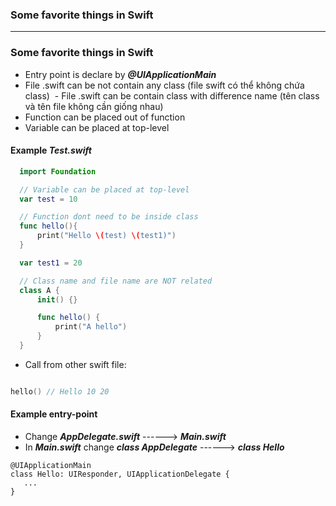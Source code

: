 
### Some favorite things in Swift

----------------

### Some favorite things in Swift
  - Entry point is declare by ***@UIApplicationMain***
  - File .swift can be not contain any class (file swift có thể không chứa class)
  - File .swift can be contain class with difference name (tên class và tên file không cần giống nhau)
  - Function can be placed out of function
  - Variable can be placed at top-level
  
#### Example ***Test.swift***

  ```swift
    import Foundation

    // Variable can be placed at top-level 
    var test = 10  

    // Function dont need to be inside class
    func hello(){
        print("Hello \(test) \(test1)")
    }

    var test1 = 20

    // Class name and file name are NOT related 
    class A {
        init() {}

        func hello() {
            print("A hello")
        }
    }
  ```
  
  - Call from other swift file:
  
  ```swift
  
  hello() // Hello 10 20
  
  ```
  
#### Example entry-point
  - Change ***AppDelegate.swift*** ------> ***Main.swift***
  - In ***Main.swift*** change ***class AppDelegate*** ------> ***class Hello***
  
  ```
  @UIApplicationMain
  class Hello: UIResponder, UIApplicationDelegate { 
     ...
  }
  ```
